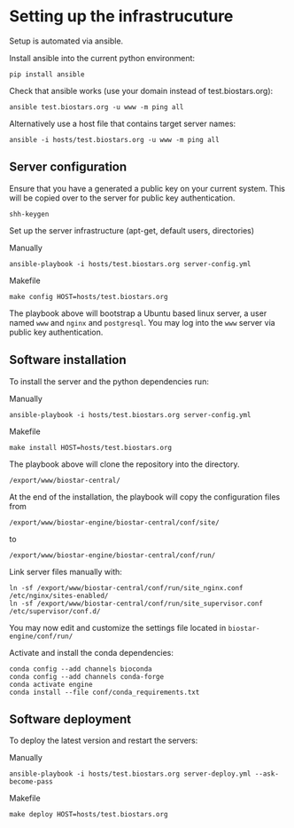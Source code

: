 # Setting up the infrastrucuture

Setup is automated via ansible.

Install ansible into the current python environment:

    pip install ansible

Check that ansible works (use your domain instead of test.biostars.org):

    ansible test.biostars.org -u www -m ping all

Alternatively use a host file that contains target server names:

    ansible -i hosts/test.biostars.org -u www -m ping all

## Server configuration

Ensure that you have a generated a public key on your current system. This will be copied over
to the server for public key authentication.

    shh-keygen

Set up the server infrastructure (apt-get, default users, directories)

Manually

    ansible-playbook -i hosts/test.biostars.org server-config.yml

Makefile
     
    make config HOST=hosts/test.biostars.org  

The playbook above will bootstrap a Ubuntu based linux server, a user named `www` and
`nginx` and `postgresql`. You may log into the `www` server via public key authentication.


## Software installation

To install the server and the python dependencies run:

Manually

    ansible-playbook -i hosts/test.biostars.org server-config.yml

Makefile
     
    make install HOST=hosts/test.biostars.org  
    
    
The playbook above will clone the repository into the directory.

    /export/www/biostar-central/
    
At the end of the installation, the playbook will copy the configuration files from

    /export/www/biostar-engine/biostar-central/conf/site/

to

    /export/www/biostar-engine/biostar-central/conf/run/

Link server files manually with:

    ln -sf /export/www/biostar-central/conf/run/site_nginx.conf /etc/nginx/sites-enabled/
    ln -sf /export/www/biostar-central/conf/run/site_supervisor.conf /etc/supervisor/conf.d/

You may now edit and customize the settings file located in `biostar-engine/conf/run/`


Activate and install the conda dependencies:

    conda config --add channels bioconda
    conda config --add channels conda-forge
    conda activate engine
    conda install --file conf/conda_requirements.txt

## Software deployment

To deploy the latest version and restart the servers:

Manually

    ansible-playbook -i hosts/test.biostars.org server-deploy.yml --ask-become-pass

Makefile
     
    make deploy HOST=hosts/test.biostars.org  
   